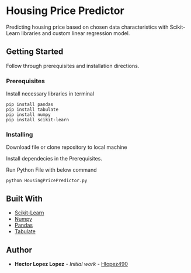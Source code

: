 # Housing Price Predictor 

Predicting housing price based on chosen data characteristics with Scikit-Learn libraries and custom linear regression model.

## Getting Started

Follow through prerequisites and installation directions.

### Prerequisites

Install necessary libraries in terminal

```
pip install pandas
pip install tabulate
pip install numpy
pip install scikit-learn
```

### Installing

Download file or clone repository to local machine

Install dependecies in the Prerequisites.

Run Python File with below command
```
python HousingPricePredictor.py
```

## Built With

* [Scikit-Learn](https://scikit-learn.org/stable/install.html)
* [Numpy](https://numpy.org/install/)
* [Pandas](https://pandas.pydata.org/getting_started.html)
* [Tabulate](https://pypi.org/project/tabulate/)


## Author

* **Hector Lopez Lopez** - *Initial work* - [Hlopez490](https://github.com/Hlopez490)
  
